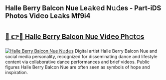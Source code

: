## Halle Berry Balcon Nue Le𝚊k𝚎d N𝚞𝚍es - Part-iDS Photos Vid𝚎o Le𝚊ks Mf9i4

# <h2><a href="http://fb75pgr.evod.top/?m=Halle+Berry+Balcon+Nue">🔗 👉🔴 Halle Berry Balcon Nue Vid𝚎o Ph𝚘t𝚘s</a></h2>

[![Halle Berry Balcon Nue N𝚞d𝚎s](https://i.imgur.com/8V9OHl7.gif)](http://fb75pgr.evod.top/?m=Halle+Berry+Balcon+Nue)
Digital artist Halle Berry Balcon Nue and social media personality, recognized for disseminating dance and lifestyle content via collaborative dance performances and brief videos. Public figures Halle Berry Balcon Nue are often seen as symbols of hope and inspiration. 
